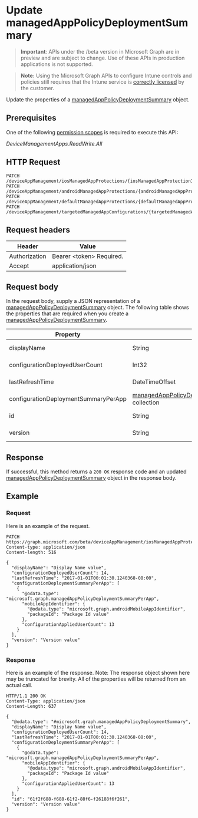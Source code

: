﻿# Update managedAppPolicyDeploymentSummary

> **Important**: APIs under the /beta version in Microsoft Graph are in preview and are subject to change. Use of these APIs in production applications is not supported.

> **Note:** Using the Microsoft Graph APIs to configure Intune controls and policies still requires that the Intune service is [correctly licensed](https://go.microsoft.com/fwlink/?linkid=839381) by the customer.

Update the properties of a [managedAppPolicyDeploymentSummary](../resources/intune_mam_managedapppolicydeploymentsummary.md) object.
## Prerequisites
One of the following [permission scopes](https://developer.microsoft.com/en-us/graph/docs/authorization/permission_scopes) is required to execute this API:

*DeviceManagementApps.ReadWrite.All*
## HTTP Request
<!-- {
  "blockType": "ignored"
}
-->
```http
PATCH /deviceAppManagement/iosManagedAppProtections/{iosManagedAppProtectionId}/deploymentSummary/
PATCH /deviceAppManagement/androidManagedAppProtections/{androidManagedAppProtectionId}/deploymentSummary/
PATCH /deviceAppManagement/defaultManagedAppProtections/{defaultManagedAppProtectionId}/deploymentSummary/
PATCH /deviceAppManagement/targetedManagedAppConfigurations/{targetedManagedAppConfigurationId}/deploymentSummary/
```

## Request headers
|Header|Value|
|---|---|
|Authorization|Bearer &lt;token&gt; Required.|
|Accept|application/json|

## Request body
In the request body, supply a JSON representation of a [managedAppPolicyDeploymentSummary](../resources/intune_mam_managedapppolicydeploymentsummary.md) object.
The following table shows the properties that are required when you create a [managedAppPolicyDeploymentSummary](../resources/intune_mam_managedapppolicydeploymentsummary.md).

|Property|Type|Description|
|---|---|---|
|displayName|String|Not yet documented|
|configurationDeployedUserCount|Int32|Not yet documented|
|lastRefreshTime|DateTimeOffset|Not yet documented|
|configurationDeploymentSummaryPerApp|[managedAppPolicyDeploymentSummaryPerApp](../resources/intune_mam_managedapppolicydeploymentsummaryperapp.md) collection|Not yet documented|
|id|String|Key of the entity.|
|version|String|Version of the entity.|



## Response
If successful, this method returns a `200 OK` response code and an updated [managedAppPolicyDeploymentSummary](../resources/intune_mam_managedapppolicydeploymentsummary.md) object in the response body.

## Example
### Request
Here is an example of the request.
```http
PATCH https://graph.microsoft.com/beta/deviceAppManagement/iosManagedAppProtections/{iosManagedAppProtectionId}/deploymentSummary/
Content-type: application/json
Content-length: 516

{
  "displayName": "Display Name value",
  "configurationDeployedUserCount": 14,
  "lastRefreshTime": "2017-01-01T00:01:30.1240368-08:00",
  "configurationDeploymentSummaryPerApp": [
    {
      "@odata.type": "microsoft.graph.managedAppPolicyDeploymentSummaryPerApp",
      "mobileAppIdentifier": {
        "@odata.type": "microsoft.graph.androidMobileAppIdentifier",
        "packageId": "Package Id value"
      },
      "configurationAppliedUserCount": 13
    }
  ],
  "version": "Version value"
}
```

### Response
Here is an example of the response. Note: The response object shown here may be truncated for brevity. All of the properties will be returned from an actual call.
```http
HTTP/1.1 200 OK
Content-Type: application/json
Content-Length: 637

{
  "@odata.type": "#microsoft.graph.managedAppPolicyDeploymentSummary",
  "displayName": "Display Name value",
  "configurationDeployedUserCount": 14,
  "lastRefreshTime": "2017-01-01T00:01:30.1240368-08:00",
  "configurationDeploymentSummaryPerApp": [
    {
      "@odata.type": "microsoft.graph.managedAppPolicyDeploymentSummaryPerApp",
      "mobileAppIdentifier": {
        "@odata.type": "microsoft.graph.androidMobileAppIdentifier",
        "packageId": "Package Id value"
      },
      "configurationAppliedUserCount": 13
    }
  ],
  "id": "61f2f688-f688-61f2-88f6-f26188f6f261",
  "version": "Version value"
}
```



